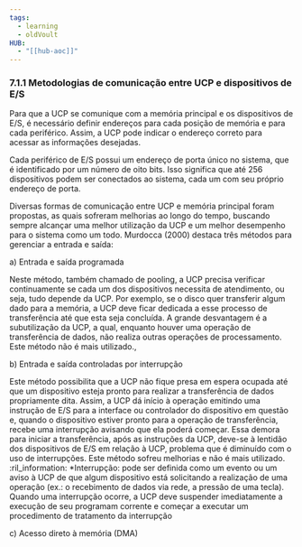 ```yaml
---
tags:
  - learning
  - oldVoult
HUB:
  - "[[hub-aoc]]"
---
```

### 7.1.1 Metodologias de comunicação entre UCP e dispositivos de E/S

Para que a UCP se comunique com a memória principal e os dispositivos de E/S, é necessário definir endereços para cada posição de memória e para cada periférico. Assim, a UCP pode indicar o endereço correto para acessar as informações desejadas.

Cada periférico de E/S possui um endereço de porta único no sistema, que é identificado por um número de oito bits. Isso significa que até 256 dispositivos podem ser conectados ao sistema, cada um com seu próprio endereço de porta.

Diversas formas de comunicação entre UCP e memória principal foram propostas, as quais sofreram melhorias ao longo do tempo, buscando sempre alcançar uma melhor utilização da UCP e um melhor desempenho para o sistema como um todo. Murdocca (2000) destaca três métodos para gerenciar a entrada e saída:


a) Entrada e saída programada

Neste método, também chamado de pooling, a UCP precisa verificar continuamente se cada um dos dispositivos necessita de atendimento, ou seja, tudo depende da UCP. Por exemplo, se o disco quer transferir algum dado para a memória, a UCP deve ficar dedicada a esse processo de transferência até que esta seja concluída. A grande desvantagem é a subutilização da UCP, a qual, enquanto houver uma operação de transferência de dados, não realiza outras operações de processamento. Este método não é mais utilizado.,

b) Entrada e saída controladas por interrupção

Este método possibilita que a UCP não fique presa em espera ocupada até que um dispositivo esteja pronto para realizar a transferência de dados propriamente dita. Assim, a UCP dá início à operação emitindo uma instrução de E/S para a interface ou controlador do dispositivo em questão e, quando o dispositivo estiver pronto para a operação de transferência, recebe uma interrupção avisando que ela poderá começar. Essa demora para iniciar a transferência, após as instruções da UCP, deve-se à lentidão dos dispositivos de E/S em relação à UCP, problema que é diminuído com o uso de interrupções. Este método sofreu melhorias e não é mais utilizado.
:ril_information:
*Interrupção: pode ser definida como um evento ou um aviso à UCP de que algum dispositivo está solicitando a realização de uma operação (ex.: o recebimento de dados via rede, a pressão de uma tecla). Quando uma interrupção ocorre, a UCP deve suspender imediatamente a execução de seu programam corrente e começar a executar um procedimento de tratamento da interrupção

c) Acesso direto à memória (DMA)